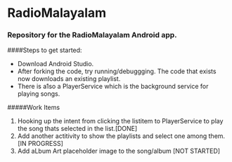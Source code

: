 # RadioMalayalam
### Repository for the RadioMalayalam Android app. 

####Steps to get started:

* Download Android Studio.
* After forking the code, try running/debuggging. The code that exists now downloads an existing playlist. 
* There is a1so a PlayerService which is the background service for playing songs. 

#####Work Items
1. Hooking up the intent from clicking the listitem to PlayerService to play the song thats selected in the list.[DONE]
2. Add another actitivity to show the playlists and select one among them.[IN PROGRESS]
3. Add aLbum Art placeholder image to the song/album [NOT STARTED]

